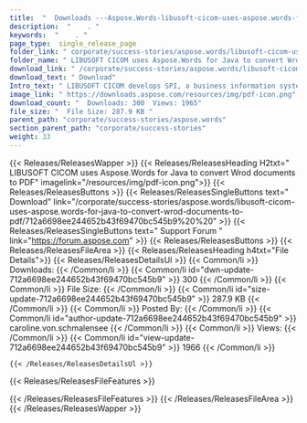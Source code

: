 ```yaml
---
title:  "  Downloads ---Aspose.Words-libusoft-cicom-uses-aspose.words-for-java-to-convert-wrod-documents-to-pdf . " 
description:  "    . " 
keywords:  "    . " 
page_type:  single_release_page
folder_link: " corporate/success-stories/aspose.words/libusoft-cicom-uses-aspose.words-for-java-to-convert-wrod-documents-to-pdf/"
folder_name: " LIBUSOFT CICOM uses Aspose.Words for Java to convert Wrod documents to PDF"
download_link: " /corporate/success-stories/aspose.words/libusoft-cicom-uses-aspose.words-for-java-to-convert-wrod-documents-to-pdf/712a6698ee244652b43f69470bc545b9"
download_text: " Download"
Intro_text: " LIBUSOFT CICOM develops SPI, a business information system. For the email compon..."
image_link: " https://downloads.aspose.com/resources/img/pdf-icon.png"
download_count: "  Downloads: 300  Views: 1965"
file_size: "  File Size: 287.9 KB "
parent_path: "corporate/success-stories/aspose.words"
section_parent_path: "corporate/success-stories"
weight: 33 
---
```


{{< Releases/ReleasesWapper >}}
  {{< Releases/ReleasesHeading H2txt=" LIBUSOFT CICOM uses Aspose.Words for Java to convert Wrod documents to PDF" imagelink="/resources/img/pdf-icon.png">}}
  {{< Releases/ReleasesButtons >}}
    {{< Releases/ReleasesSingleButtons text=" Download" link="/corporate/success-stories/aspose.words/libusoft-cicom-uses-aspose.words-for-java-to-convert-wrod-documents-to-pdf/712a6698ee244652b43f69470bc545b9%20%20" >}}
    {{< Releases/ReleasesSingleButtons text=" Support Forum " link="https://forum.aspose.com" >}}
  {{< Releases/ReleasesButtons >}}
  {{< Releases/ReleasesFileArea >}}
    {{< Releases/ReleasesHeading h4txt="File Details">}}
    {{< Releases/ReleasesDetailsUl >}}
            {{< Common/li  >}} Downloads: {{< /Common/li >}} 
      {{< Common/li id="dwn-update-712a6698ee244652b43f69470bc545b9" >}} 300 {{< /Common/li >}} 
      {{< Common/li  >}} File Size: {{< /Common/li >}} 
      {{< Common/li id="size-update-712a6698ee244652b43f69470bc545b9" >}} 287.9 KB {{< /Common/li >}} 
      {{< Common/li  >}} Posted By: {{< /Common/li >}} 
      {{< Common/li id="author-update-712a6698ee244652b43f69470bc545b9" >}} caroline.von.schmalensee {{< /Common/li >}} 
      {{< Common/li  >}} Views: {{< /Common/li >}} 
      {{< Common/li id="view-update-712a6698ee244652b43f69470bc545b9" >}} 1966 {{< /Common/li >}} 

    {{< /Releases/ReleasesDetailsUl >}}

  {{< Releases/ReleasesFileFeatures >}}
      
  {{< /Releases/ReleasesFileFeatures >}}
 {{< /Releases/ReleasesFileArea >}}
{{< /Releases/ReleasesWapper >}}



